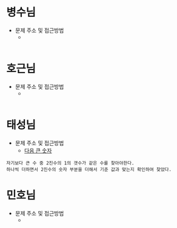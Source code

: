 # 병수님

- 문제 주소 및 접근방법
  - []()

```text

```

# 호근님

- 문제 주소 및 접근방법
  - []()

```text

```

# 태성님

- 문제 주소 및 접근방법
  - [다음 큰 숫자](https://school.programmers.co.kr/learn/courses/30/lessons/12911)

```text
자기보다 큰 수 중 2진수의 1의 갯수가 같은 수를 찾아야한다.
하나씩 더하면서 2진수의 숫자 부분을 더해서 기준 값과 맞는지 확인하여 찾았다.
```

# 민호님

- 문제 주소 및 접근방법
  - []()

```text

```
